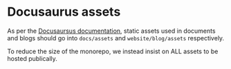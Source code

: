 # Docusaurus assets

As per the [Docusaursus documentation](https://docusaurus.io/docs/en/doc-markdown#linking-to-images-and-other-assets), static assets used in documents and blogs should go into `docs/assets` and `website/blog/assets` respectively.

To reduce the size of the monorepo, we instead insist on ALL assets to be hosted publically.
